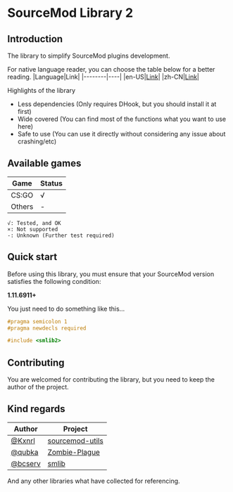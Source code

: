 # SourceMod Library 2

## Introduction
The library to simplify SourceMod plugins development.

For native language reader, you can choose the table below for a better reading.
|Language|Link|
|--------|----|
|en-US|[Link](./README.md)|
|zh-CN|[Link](./README_zhCN.md)|

Highlights of the library
- Less dependencies (Only requires DHook, but you should install it at first)
- Wide covered (You can find most of the functions what you want to use here)
- Safe to use (You can use it directly without considering any issue about crashing/etc)

## Available games
|Game|Status|
|----|------|
|CS:GO|√|
|Others|-|
```
√: Tested, and OK
×: Not supported
-: Unknown (Further test required)
```

## Quick start
Before using this library, you must ensure that your SourceMod version satisfies the following condition:

**1.11.6911+**

You just need to do something like this...
```c
#pragma semicolon 1
#pragma newdecls required

#include <smlib2>
```

## Contributing
You are welcomed for contributing the library, but you need to keep the author of the project.

## Kind regards
|Author|Project|
|----|----|
|[@Kxnrl](https://www.github.com/Kxnrl)|[sourcemod-utils](https://www.github.com/Kxnrl/sourcemod-utils)|
|[@qubka](https://github.com/qubka)|[Zombie-Plague](https://github.com/qubka/Zombie-Plague)|
|[@bcserv](https://github.com/bcserv)|[smlib](https://github.com/bcserv/smlib)|

And any other libraries what have collected for referencing.